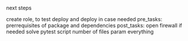 next steps

create role, to test deploy and deploy in case needed
pre_tasks: prerrequisites of package and dependencies
post_tasks: open firewall if needed
solve pytest script number of files
param everything
